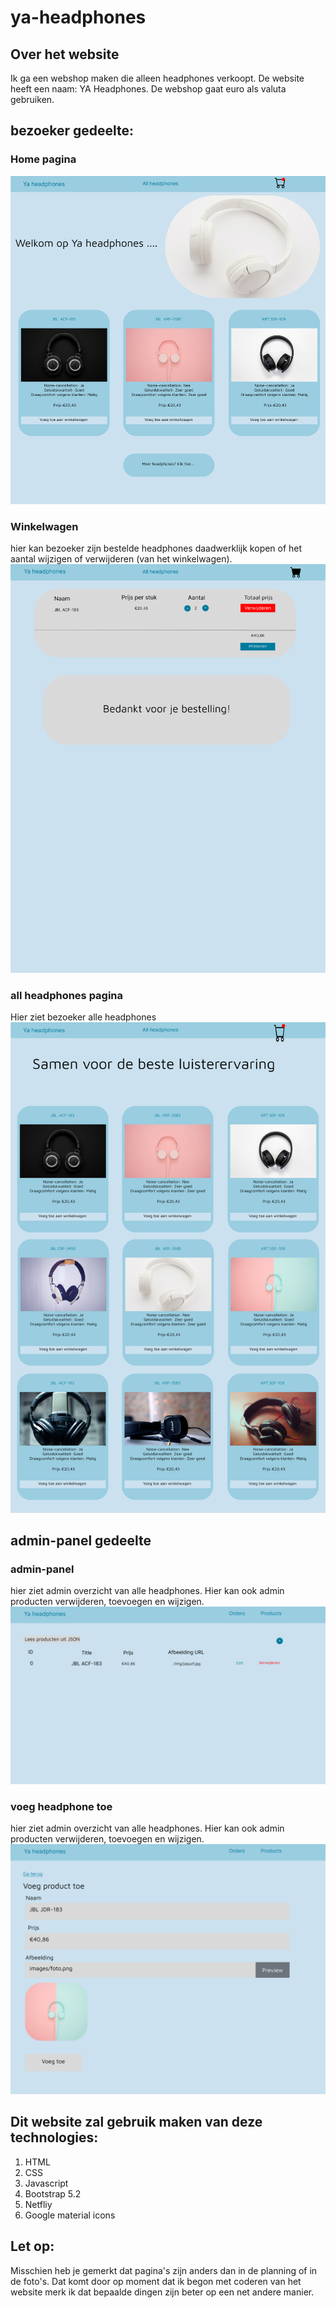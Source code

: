 # ya-headphones

## Over het website
Ik ga een webshop maken die alleen headphones verkoopt. De website heeft een naam: YA Headphones.
De webshop gaat euro als valuta gebruiken.


## bezoeker gedeelte:

### Home pagina
<img src="planning/Home pagina.png">

### Winkelwagen
hier kan bezoeker zijn bestelde headphones daadwerklijk kopen of het aantal wijzigen of verwijderen (van het  winkelwagen).
<img src="planning/winkelwagen pagina.png">


### all headphones pagina
Hier ziet bezoeker alle headphones
<img src="planning/All headphones.png">

## admin-panel gedeelte

### admin-panel
hier ziet admin overzicht van alle headphones. Hier kan ook admin producten verwijderen, toevoegen en wijzigen.
<img src="planning/Admin panel overzicht.png">

### voeg headphone toe
hier ziet admin overzicht van alle headphones. Hier kan ook admin producten verwijderen, toevoegen en wijzigen.
<img src="planning/Add product.png">

## Dit website zal gebruik maken van deze technologies:
1. HTML
2. CSS
3. Javascript
4. Bootstrap 5.2
5. Netfliy
6. Google material icons

## Let op:
Misschien heb je gemerkt dat pagina's zijn anders dan in de planning of in de foto's. Dat komt door op moment dat ik begon met coderen van het website merk ik dat bepaalde dingen zijn beter op een net andere manier.


